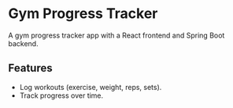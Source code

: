 # Gym Progress Tracker

A gym progress tracker app with a React frontend and Spring Boot backend.

## Features
- Log workouts (exercise, weight, reps, sets).
- Track progress over time.
